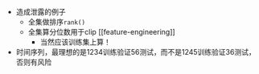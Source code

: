 - 造成泄露的例子
  - 全集做排序`rank()`
  - 全集算分位数用于clip [[feature-engineering]]
    - 当然应该训练集上算！
- 时间序列，最理想的是1234训练验证56测试，而不是1245训练验证36测试，否则有风险